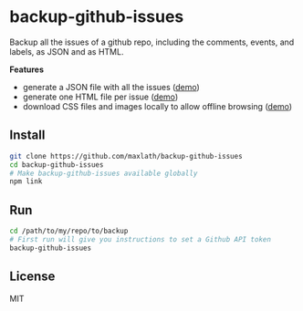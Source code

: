 # backup-github-issues

Backup all the issues of a github repo, including the comments, events, and labels, as JSON and as HTML.

**Features**
* generate a JSON file with all the issues ([demo](https://github.com/maxlath/backup-github-issues/blob/master/demo/data.json))
* generate one HTML file per issue ([demo](https://github.com/maxlath/backup-github-issues/tree/master/demo/html))
* download CSS files and images locally to allow offline browsing ([demo](https://github.com/maxlath/backup-github-issues/tree/master/demo/html/assets))

## Install
```sh
git clone https://github.com/maxlath/backup-github-issues
cd backup-github-issues
# Make backup-github-issues available globally
npm link
```

## Run

```sh
cd /path/to/my/repo/to/backup
# First run will give you instructions to set a Github API token
backup-github-issues
```

## License
MIT
